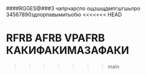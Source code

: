 ####RGGES@###3
чапрчарспо
ощзшщдмпгшгшьлро
34567890здлорпавымитьобю
<<<<<<< HEAD


RFRB AFRB VPAFRB
КАКИФАКИМАЗАФАКИ
=======
>>>>>>> main
